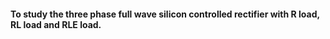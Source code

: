 #### To study the three phase full wave silicon controlled rectifier with R load, RL load and RLE load.